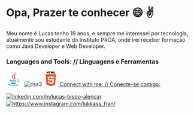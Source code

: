 # Opa, Prazer te conhecer  :smile: :v:



 Meu nome é Lucas tenho 19 anos, e sempre me interessei por tecnologia, atualmente sou estudante  do Instituto PROA, onde irei  receber formação como Java Developer e Web Developer. 






<h3 align="left">Languages and Tools: // Linguagens e Ferramentas 
</h3><p align="left" href="https://www.java.com" target=> <img src="https://raw.githubusercontent.com/devicons/devicon/master/icons/java/java-original.svg"  width="40" height="40" <img src="https://raw.githubusercontent.com/devicons/devicon/master/icons/javascript/javascript-original.svg" alt="javascript" width="40" height="40"/> <img  target="_blank"> <img src = "https://raw.githubusercontent.com/devicons/devicon /master/icons/css3/css3-original-wordmark.svg "alt =" css3 "width =" 40 "height =" 40 "/> </a> <a href =" https://www.w3.org / html / "target =" _ blank "> <img src="https://raw.githubusercontent.com/devicons/devicon/master/icons/html5/html5-original-wordmark.svg "alt =" html5 "width = "40" height = "40" /> </a> <a href="https://www.java.com" target="_blank"> <img


<h3 align="left">Connect with me: // Conecte-se comigo: 
</h3><p align="left" href="https://www.linkedin.com/in/lucas-bispo-alencar/" target="blank"><img align="center" src="https://i.ibb.co/rFszPGn/linkdin.png" alt="linkedin.com/in/lucas-bispo-alencar" height="60" width="60" /></a>
<a href="https://www.instagram.com/lukkass_fran/" target="blank"><img align="center" src="https://i.ibb.co/CPH6k42/insta.png" alt="https://www.instagram.com/lukkass_fran/" height="40" width="40" /></a>
</p>







